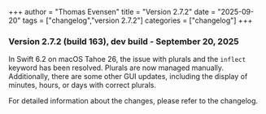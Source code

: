 +++
author = "Thomas Evensen"
title = "Version 2.7.2"
date = "2025-09-20"
tags = ["changelog","version 2.7.2"]
categories = ["changelog"]
+++

### Version 2.7.2 (build 163), dev build - September 20, 2025

In Swift 6.2 on macOS Tahoe 26, the issue with plurals and the `inflect` keyword has been resolved. Plurals are now managed manually. Additionally, there are some other GUI updates, including the display of minutes, hours, or days with correct plurals.

For detailed information about the changes, please refer to the changelog.
